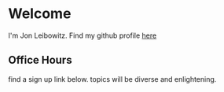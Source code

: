 # Welcome

I'm Jon Leibowitz. Find my github profile [here](https://github.com/jleibowitz-lacpw)

## Office Hours

find a sign up link below. topics will be diverse and enlightening. 
